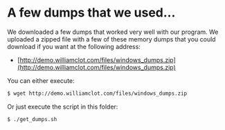 # A few dumps that we used...

We downloaded a few dumps that worked very well with our program. We uploaded a zipped file with a few of these memory dumps that you could download if you want at the following address:
- [http://demo.williamclot.com/files/windows_dumps.zip](http://demo.williamclot.com/files/windows_dumps.zip)

You can either execute:

```bash
$ wget http://demo.williamclot.com/files/windows_dumps.zip
```

Or just execute the script in this folder:
```bash
$ ./get_dumps.sh
```
